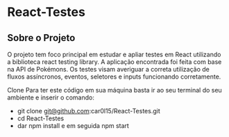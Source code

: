 

# React-Testes

## Sobre o Projeto

O projeto tem foco principal em estudar e apliar testes em React
utilizando a biblioteca react testing library. 
A aplicação encontrada foi feita com base na API de Pokémons.
Os testes visam averiguar a correta utilização de fluxos assíncronos,
eventos, seletores e inputs funcionando corretamente.

Clone
Para ter este código em sua máquina basta ir ao seu terminal do seu ambiente e inserir o comando:

- git clone git@github.com:car0l15/React-Testes.git
- cd React-Testes
- dar npm install e em seguida npm start
